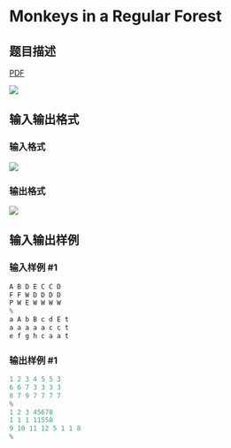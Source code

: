 # Monkeys in a Regular Forest

## 题目描述

[problemUrl]: https://uva.onlinejudge.org/index.php?option=com_onlinejudge&Itemid=8&category=9&page=show_problem&problem=717

[PDF](https://uva.onlinejudge.org/external/7/p776.pdf)

![](https://cdn.luogu.com.cn/upload/vjudge_pic/UVA776/a706ab6b71c6fd267df4d3df3c73df93f0108a4a.png)

## 输入输出格式

### 输入格式

![](https://cdn.luogu.com.cn/upload/vjudge_pic/UVA776/37b6ce3072e43739399c6b7539216342f06713dc.png)

### 输出格式

![](https://cdn.luogu.com.cn/upload/vjudge_pic/UVA776/9b1a0b87ba69c87a4afacd3df103807f84a09e65.png)

## 输入输出样例

### 输入样例 #1

```cpp
A B D E C C D
F F W D D D D
P W E W W W W
%
a A b B c d E t
a a a a a c c t
e f g h c a a t
```


### 输出样例 #1

```cpp
1 2 3 4 5 5 3
6 6 7 3 3 3 3
8 7 9 7 7 7 7
%
1 2 3 45678
1 1 1 11558
9 10 11 12 5 1 1 8
%
```


